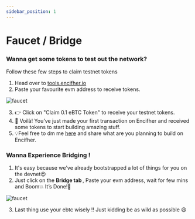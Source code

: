 ```yaml
---
sidebar_position: 1
---
```


# Faucet / Bridge

### Wanna get some tokens to test out the network?

Follow these few steps to claim testnet tokens

1. Head over to [tools.encifher.io](https://tools.encifher.io)
2. Paste your favourite evm address to receive tokens.

<img src="https://docs.encifher.io/img/faucet.png" alt="faucet" />

3. 👉 Click on "Claim 0.1 eBTC Token" to receive your testnet tokens.
4. 🎉 Voilà! You’ve just made your first transaction on Encifher and received some tokens to start building amazing stuff.
5. 💡Feel free to dm me [here](https://t.me/@creator5923) and share what are you planning to build on Encifher.

### Wanna Experience Bridging !

1. ⁠It's easy because ⁠we've ⁠already bootstrapped⁠ a lot of things⁠ for you⁠ on the devnet😉
2. Just click on the **Bridge ⁠tab** ⁠, Paste your evm address, wait for few mins and Boom💥 It’s Done!🤩

<img src="https://docs.encifher.io/img/bridge.png" alt="faucet" />

3. Last thing use your ebtc wisely !! Just kidding be as wild as possible 😆
